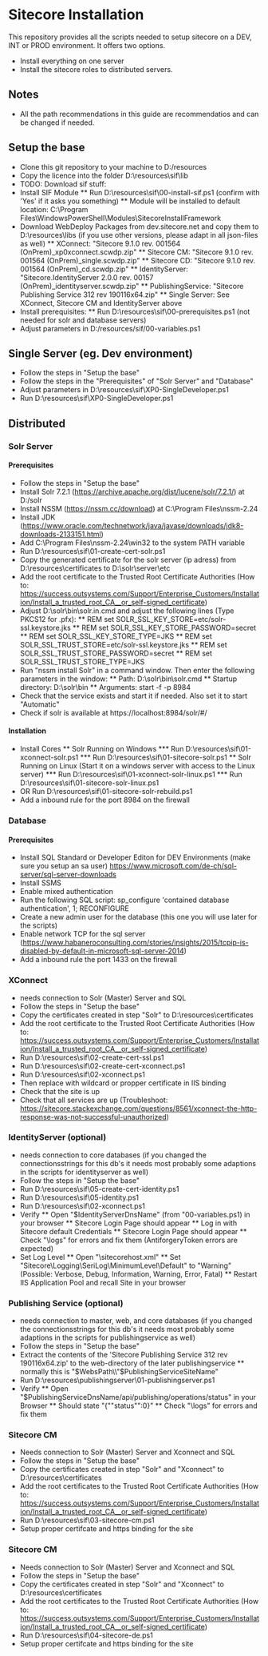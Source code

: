 # Sitecore Installation
This repository provides all the scripts needed to setup sitecore on a DEV, INT or PROD environment.
It offers two options.
* Install everything on one server
* Install the sitecore roles to distributed servers.

## Notes
* All the path recommendations in this guide are recommendatios and can be changed if needed.

## Setup the base
* Clone this git repository to your machine to D:/resources
* Copy the licence into the folder D:\resources\sif\lib
* TODO: Download sif stuff:
* Install SIF Module
** Run D:\resources\sif\00-install-sif.ps1 (confirm with 'Yes' if it asks you something)
** Module will be installed to default location: C:\Program Files\WindowsPowerShell\Modules\SitecoreInstallFramework
* Download WebDeploy Packages from dev.sitecore.net and copy them to D:\resources\libs (if you use other versions, please adapt in all json-files as well)
** XConnect: "Sitecore 9.1.0 rev. 001564 (OnPrem)_xp0xconnect.scwdp.zip"
** Sitecore CM: "Sitecore 9.1.0 rev. 001564 (OnPrem)_single.scwdp.zip"
** Sitecore CD: "Sitecore 9.1.0 rev. 001564 (OnPrem)_cd.scwdp.zip"
** IdentityServer: "Sitecore.IdentityServer 2.0.0 rev. 00157 (OnPrem)_identityserver.scwdp.zip"
** PublishingService: "Sitecore Publishing Service 312 rev 190116x64.zip"
** Single Server: See XConnect, Sitecore CM and IdentityServer above
* Install prerequisites:
** Run D:\resources\sif\00-prerequisites.ps1 (not needed for solr and database servers)
* Adjust parameters in D:/resources/sif/00-variables.ps1

## Single Server (eg. Dev environment)
* Follow the steps in "Setup the base"
* Follow the steps in the "Prerequisites" of "Solr Server" and "Database"
* Adjust parameters in D:\resources\sif\XP0-SingleDeveloper.ps1
* Run D:\resources\sif\XP0-SingleDeveloper.ps1

## Distributed
### Solr Server
#### Prerequisites
* Follow the steps in "Setup the base"
* Install Solr 7.2.1 (https://archive.apache.org/dist/lucene/solr/7.2.1/) at D:/solr
* Install NSSM (https://nssm.cc/download) at C:\Program Files\nssm-2.24
* Install JDK (https://www.oracle.com/technetwork/java/javase/downloads/jdk8-downloads-2133151.html)
* Add C:\Program Files\nssm-2.24\win32 to the system PATH variable
* Run D:\resources\sif\01-create-cert-solr.ps1
* Copy the generated certificate for the solr server (ip adress) from D:\resources\certificates to D:\solr\server\etc
* Add the root certificate to the Trusted Root Certificate Authorities (How to: https://success.outsystems.com/Support/Enterprise_Customers/Installation/Install_a_trusted_root_CA__or_self-signed_certificate)
* Adjust D:\solr\bin\solr.in.cmd and adjust the following lines (Type PKCS12 for .pfx):
** REM set SOLR_SSL_KEY_STORE=etc/solr-ssl.keystore.jks
** REM set SOLR_SSL_KEY_STORE_PASSWORD=secret
** REM set SOLR_SSL_KEY_STORE_TYPE=JKS
** REM set SOLR_SSL_TRUST_STORE=etc/solr-ssl.keystore.jks
** REM set SOLR_SSL_TRUST_STORE_PASSWORD=secret
** REM set SOLR_SSL_TRUST_STORE_TYPE=JKS
* Run "nssm install Solr" in a command window. Then enter the following parameters in the window:
** Path: D:\solr\bin\solr.cmd
** Startup directory: D:\solr\bin
** Arguments: start -f -p 8984
* Check that the service exists and start it if needed. Also set it to start "Automatic"
* Check if solr is available at https://localhost:8984/solr/#/
#### Installation
* Install Cores 
** Solr Running on Windows
*** Run D:\resources\sif\01-xconnect-solr.ps1
*** Run D:\resources\sif\01-sitecore-solr.ps1
** Solr Running on Linux (Start it on a windows server with access to the Linux server)
*** Run D:\resources\sif\01-xconnect-solr-linux.ps1
*** Run D:\resources\sif\01-sitecore-solr-linux.ps1
* OR Run D:\resources\sif\01-sitecore-solr-rebuild.ps1
* Add a inbound rule for the port 8984 on the firewall

### Database
#### Prerequisites
* Install SQL Standard or Developer Editon for DEV Environments (make sure you setup an sa user)
  https://www.microsoft.com/de-ch/sql-server/sql-server-downloads
* Install SSMS
* Enable mixed authentication
* Run the following SQL script:
sp_configure 'contained database authentication', 1; RECONFIGURE
* Create a new admin user for the database (this one you will use later for the scripts)
* Enable network TCP for the sql server (https://www.habaneroconsulting.com/stories/insights/2015/tcpip-is-disabled-by-default-in-microsoft-sql-server-2014)
* Add a inbound rule the port 1433 on the firewall

### XConnect
* needs connection to Solr (Master) Server and SQL
* Follow the steps in "Setup the base"
* Copy the certificates created in step "Solr" to D:\resources\certificates
* Add the root certificate to the Trusted Root Certificate Authorities (How to: https://success.outsystems.com/Support/Enterprise_Customers/Installation/Install_a_trusted_root_CA__or_self-signed_certificate)
* Run D:\resources\sif\02-create-cert-ssl.ps1
* Run D:\resources\sif\02-create-cert-xconnect.ps1
* Run D:\resources\sif\02-xconnect.ps1
* Then replace with wildcard or propper certificate in IIS binding
* Check that the site is up
* Check that all services are up (Troubleshoot: https://sitecore.stackexchange.com/questions/8561/xconnect-the-http-response-was-not-successful-unauthorized)

### IdentityServer (optional)
* needs connection to core databases (if you changed the connectionsstrings for this db's it needs most probably some adaptions in the scripts for identityserver as well)
* Follow the steps in "Setup the base"
* Run D:\resources\sif\05-create-cert-identity.ps1
* Run D:\resources\sif\05-identity.ps1
* Run D:\resources\sif\02-xconnect.ps1
* Verify
** Open "$IdentityServerDnsName" (from "00-variables.ps1) in your browser
** Sitecore Login Page should appear
** Log in with Sitecore default Credentials
** Sitecore Login Page should appear
** Check "<IdentityServerWebRootDir>\logs" for errors and fix them (AntiforgeryToken errors are expected)
* Set Log Level
** Open "<IdentityServerWebRootDir>\sitecorehost.xml"
** Set "Sitecore\Logging\SeriLog\MinimumLevel\Default" to "Warning" (Possible: Verbose, Debug, Information, Warning, Error, Fatal)
** Restart IIS Application Pool and recall Site in your browser

### Publishing Service (optional)
* needs connection to master, web, and core databases (if you changed the connectionsstrings for this db's it needs most probably some adaptions in the scripts for publishingservice as well)
* Follow the steps in "Setup the base"
* Extract the contents of the 'Sitecore Publishing Service 312 rev 190116x64.zip' to the web-directory of the later publishingservice
** normally this is "$WebsPath\\"$PublishingServiceSiteName"
* Run D:\resources\publishingserver\01-publishingserver.ps1
* Verify
** Open "$PublishingServiceDnsName/api/publishing/operations/status" in your Browser
** Should state "{""status"":0}"
** Check "<PubishingServerWebRootDir>\logs" for errors and fix them

### Sitecore CM
* Needs connection to Solr (Master) Server and Xconnect and SQL
* Follow the steps in "Setup the base"
* Copy the certificates created in step "Solr" and "Xconnect" to D:\resources\certificates
* Add the root certificates to the Trusted Root Certificate Authorities (How to: https://success.outsystems.com/Support/Enterprise_Customers/Installation/Install_a_trusted_root_CA__or_self-signed_certificate)
* Run D:\resources\sif\03-sitecore-cm.ps1
* Setup proper certifcate and https binding for the site

### Sitecore CM
* Needs connection to Solr (Master) Server and Xconnect and SQL
* Follow the steps in "Setup the base"
* Copy the certificates created in step "Solr" and "Xconnect" to D:\resources\certificates
* Add the root certificates to the Trusted Root Certificate Authorities (How to: https://success.outsystems.com/Support/Enterprise_Customers/Installation/Install_a_trusted_root_CA__or_self-signed_certificate)
* Run D:\resources\sif\04-sitecore-de.ps1
* Setup proper certifcate and https binding for the site